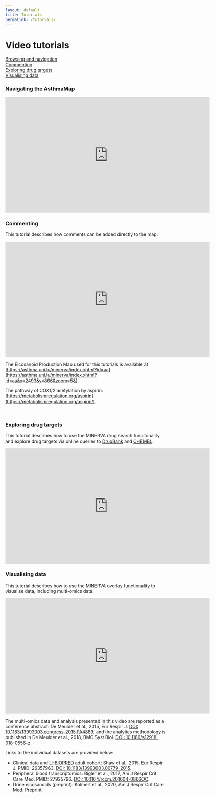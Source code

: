 ```yaml
---
layout: default
title: Tutorials
permalink: /tutorials/
---
```


# Video tutorials

[Browsing and navigation](#browsing-and-navigation)  
[Commenting](#commenting)  
[Exploring drug targets](#exploring-drug-targets)  
[Visualising data](#visualising-data)  

### Navigating the AsthmaMap

<iframe width="640" height="360"
src="https://www.youtube.com/embed/ramsvnlUBWk?rel=0&amp;modestbranding=0" frameborder="0" allowfullscreen>
</iframe>

<br />

### Commenting

This tutorial describes how comments can be added directly to the map.  

<iframe width="640" height="360"
src="https://www.youtube.com/embed/vGUIpGBObt8?rel=0&amp;modestbranding=0" frameborder="0" allowfullscreen>
</iframe>

The Eicosanoid Production Map used for this tutorials is available at [https://asthma.uni.lu/minerva/index.xhtml?id=aa](https://asthma.uni.lu/minerva/index.xhtml?id=aa&x=2493&y=866&zoom=5&).  

The pathway of COX1/2 acetylation by aspirin: [https://metabolismregulation.org/aspirin](https://metabolismregulation.org/aspirin/).

<br />

### Exploring drug targets

This tutorial describes how to use the MINERVA drug search funcitonality and explore drug targets via online queries to [DrugBank](https://www.drugbank.ca) and [CHEMBL](https://www.ebi.ac.uk/chembl).  

<iframe width="640" height="360"
src="https://www.youtube.com/embed/J70ppBO46OI?rel=0&amp;modestbranding=0" frameborder="0" allowfullscreen>
</iframe>

<br />

### Visualising data

This tutorial describes how to use the MINERVA overlay functionality to visualise data, including multi-omics data.   

<iframe width="640" height="360"
src="https://www.youtube.com/embed/mbPrYlKSY5M?rel=0&amp;modestbranding=0" frameborder="0" allowfullscreen>
</iframe>


The multi-omics data and analysis presented in this video are reported as a conference abstract: De Meulder et al., 2015, Eur Respir J. [DOI: 10.1183/13993003.congress-2015.PA4889](https://doi.org/10.1183/13993003.congress-2015.PA4889); and the analytics methodology is published in De Meulder et al., 2018, BMC Syst Biol. [DOI: 10.1186/s12918-018-0556-z](https://doi.org/10.1186/s12918-018-0556-z).  

Links to the individual datasets are provided below:  

- Clinical data and [U-BIOPRED](https://www.europeanlung.org/en/projects-and-research/projects/u-biopred/home) adult cohort: Shaw et al., 2015, Eur Respir J. PMID: 26357963. [DOI: 10.1183/13993003.00779-2015](https://doi.org/10.1183/13993003.00779-2015).  
- Peripheral blood transcriptomics: Bigler et al., 2017, Am J Respir Crit Care Med. PMID: 27925796. [DOI: 10.1164/rccm.201604-0866OC](https://doi.org/10.1164/rccm.201604-0866oc).  
- Urine eicosanoids (preprint): Kolmert et al., 2020, Am J Respir Crit Care Med. [Preprint](https://nottingham-repository.worktribe.com/output/4737555/urinary-leukotriene-e4-and-prostaglandin-d2-metabolites-increase-in-adult-and-childhood-severe-asthma-characterized-by-type-2-inflammation).   
